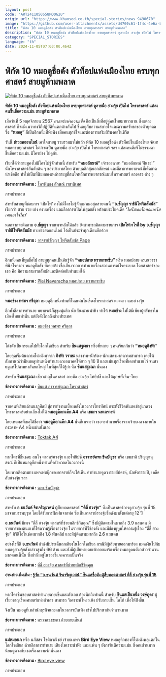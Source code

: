 ```yaml
---
layout: post
code: "ART2411050658MOOG2U"
origin_url: "https://www.khaosod.co.th/special-stories/news_9490670"
image: "https://github.com/user-attachments/assets/d4700c61-1f4c-4e6a-b20d-670c88ae9040"
title: "พิกัด 10 หมอดูชื่อดัง ตัวท็อปแห่งเมืองไทย ครบทุกศาสตร์ สายมูห้ามพลาด"
description: "พิกัด 10 หมอดูชื่อดัง ตัวท็อปแห่งเมืองไทย ครบทุกศาสตร์ ดูลายมือ ฮวงจุ้ย เปิดไพ่ โหราศาสตร์ แต่ละคนขึ้นชื่อความแม่น สายมูห้ามพลาด"
category: "SPECIAL_STORIES"
language: "th"
date: 2024-11-05T07:03:00.464Z
---
```


# พิกัด 10 หมอดูชื่อดัง ตัวท็อปแห่งเมืองไทย ครบทุกศาสตร์ สายมูห้ามพลาด

[![พิกัด 10 หมอดูชื่อดัง ตัวท็อปแห่งเมืองไทย ครบทุกศาสตร์ สายมูห้ามพลาด](https://www.khaosod.co.th/wpapp/uploads/2024/11/mu-te-lu-02.jpg "พิกัด 10 หมอดูชื่อดัง ตัวท็อปแห่งเมืองไทย ครบทุกศาสตร์ สายมูห้ามพลาด")](https://www.khaosod.co.th/wpapp/uploads/2024/11/mu-te-lu-02.jpg)

**พิกัด 10 หมอดูชื่อดัง ตัวท็อปแห่งเมืองไทย ครบทุกศาสตร์ ดูลายมือ ฮวงจุ้ย เปิดไพ่ โหราศาสตร์ แต่ละคนขึ้นชื่อความแม่น สายมูห้ามพลาด**

เมื่อวันที่ 5 พฤศจิกายน 2567 _ศาสตร์แห่งความเชื่อ_ ถือเป็นสิ่งที่อยู่คู่คนไทยมายาวนาน ซึ่งแต่ละศาสตร์ ก็จะมีแนวทางวิถีปฏิบัติที่แตกต่างกันไป ขึ้นอยู่กับความสบายใจและความศรัทธาของตัวบุคคล ซึ่ง **“หมอดู”** ก็เป็นอีกหนึ่งที่พึ่งพิง เมื่อคนทุกข์ใจและต้องการเสริมสิริมงคลในชีวิต

วันนี้ **ข่าวสดออนไลน์** เอาใจสายมู รวบรวมมาให้แล้ว พิกัด 10 หมอดูชื่อดัง ตัวท็อปในเมืองไทย จัดมาหมดครบทุกศาสตร์ ไม่ว่าจะเป็น ดูลายมือ ฮวงจุ้ย เปิดไพ่ โหราศาสตร์ ฯลฯ แต่ละคนดีกรีไม่ธรรมดา ขึ้นชื่อความแม่น มีใครบ้าง ไปดูกัน

เรียกได้ว่าสายมูคงไม่มีใครไม่รู้จักท่านนี้ สำหรับ **“หมอลักษณ์”** เจ้าของฉายา “หมอลักษณ์ ฟันธง!” นักโหราศาสตร์อันดับต้น ๆ ของประเทศไทย ด้วยบุคลิกสุดเอกลักษณ์ และลีลาการพยากรณ์ที่เด็ดขาด น่าเชื่อถือ ทำให้เป็นที่นิยมของเหล่าสายมูที่สนใจหลักการพยากรณ์แบบโหราศาสตร์ ดวงดาว ต่าง ๆ

**ช่องทางการติดตาม :** [โหรฟันธง ลักษณ์ เรขานิเทศ](https://www.facebook.com/lucklive)

ภาพประกอบ

สำหรับสายมูที่ชอบการ ‘เปิดไพ่’ คงไม่มีใครไม่รู้จักแม่หมอสุดสวยคนนี้ **“อ.ชัญญา ราชินีไพ่จิตสัมผัส”** เรียกว่า สวย รวย เก่ง ครบเครื่อง แถมลีลาการเปิดไพ่สุดขลัง พร้อมประโยคเด็ด _‘ไพ่ไม่เคยโกหกและไม่เคยเอาใจใคร’_

นอกจากจะติดตาม **อ.ชัญญา** จากเพจหลักได้แล้ว ยังสามารถติดตามรายการ **เปิดไพ่วาไรตี้ by อ.ชัญญา ราชินีไพ่จิตสัมผัส** ทางข่าวสดออนไลน์ ได้เป็นประจำทุกเดือนอีกด้วย

**ช่องทางการติดตาม :** [อาจารย์ชัญญา ไพ่จิตสัมผัส Page](https://www.facebook.com/chanya.horocards?locale=th_TH)

ภาพประกอบ

อีกหนึ่งคนที่พูดชื่อไป สายมูทุกคนเป็นอันรู้จัก **“หมอปลาย พรายกระซิบ”** หรือ หมอปลาย ดร.ณวรชา พินิจโรคากร หมอดูชื่อดัง ที่เคยสร้างชื่อเสียงจากการทำนายเรื่องสถานการณ์โรคระบาด โดยศาสตร์ของเธอ คือ มีความสามารถสัมผัสและติดต่อกับท่านยมได้

**ช่องทางการติดตาม :** [Plai Navaracha หมอปลาย พรายกระซิบ](https://www.facebook.com/PlaiNavaracha)

ภาพประกอบ

**หมอช้าง ทศพร ศรีตุลา** หมอดูอีกหนึ่งท่านที่โดดเด่นในเรื่องโหราศาสตร์ ดวงดาว และฮวงจุ้ย

อีกทั้งลีลาการทำนาย พยากรณ์ก็สุขุมนุ่มลึก น้ำเสียงชวนน่าฟัง ทำให้ **หมอช้าง** ไม่ได้มีเพียงผู้ศรัทธาในเมืองไทยเท่านั้น แต่ยังดังไกลถึงต่างประเทศ

**ช่องทางการติดตาม :** [หมอช้าง ทศพร ศรีตุลา](https://www.facebook.com/Master.Chang)

ภาพประกอบ

โด่งดังเป็นกระแสไปทั่วโลกโซเชียล สำหรับ **ซินแสฐะณา** หรือที่หลาย ๆ คนเรียกกันว่า **“หมอดูอิงฟ้า”**

โดยจุดเริ่มต้นความโด่งดังมาจาก **อิงฟ้า วราหะ** นางงาม-นักร้อง-นักแสดงมากความสามารถ เคยให้สัมภาษณ์ว่ามีหมอดูท่านหนึ่งทำนายดวงอนาคตให้ยาว ๆ 10 ปี และแม่นทุกเรื่องที่เคยทำนายไว้ จนสายมูแห่ไปตามหากันยกใหญ่ ในที่สุดก็ได้รู้ว่า คือ **ซินแสฐะณา** นั่นเอง

สำหรับ **ซินแสฐะณา** เชี่ยวชาญในศาสตร์ ลายมือ ฮวงจุ้ย ไพ่ยิปซี และให้ฤกษ์ทั้งจีน-ไทย

**ช่องทางการติดตาม :** [ซินแส อาจารย์ฐะณา โหราศาสตร์](https://www.facebook.com/thanahora)

ภาพประกอบ

จากคนที่เรียนด้านนาฏศิลป์ สู่การทำงานเบื้องหลังในวงการโทรทัศน์ กระทั่งชีวิตหันเหเข้าสู่แวดวงโหราศาสตร์อย่างเลี่ยงไม่ได้ **หมอดูต๊อกแต๊ก A4** หรือ **เขมกร นพเคราะห์**

โดยเหตุผลที่เธอได้ชื่อว่า **หมอดูต๊อกแต๊ก A4** นั่นก็เพราะว่า เธอจะทำนายเรื่องราวเจ้าของดวงภายในกระดาษ A4 หนึ่งแผ่นนั่นเอง

**ช่องทางการติดตาม :** [Toktak A4](https://www.facebook.com/toktaksprophecy/)

ภาพประกอบ

หากใครที่ชื่นชอบ สนใจ ศาสตร์ฮวงจุ้ย และไพ่ยิปซี **อาจารย์คฑา ชินบัญชร** หรือ เขมชาติ ปริญญานุสรณ์ ก็เป็นหมอดูอีกหนึ่งท่านที่คร่ำหวอดในวงการนี้

โดยหากติดตามทางเพจเฟซบุ๊กของอาจารย์ก็จะได้เห็น คำทำนายดูดวงรายสัปดาห์, นักษัตรรายปี, เคล็ดลับฮวงจุ้ย ฯลฯ

**ช่องทางการติดตาม :** [คฑา ชินบัญชร](https://www.facebook.com/KhathaFC)

ภาพประกอบ

สำหรับ **อ.ธนวันต์ จิรเจริญเวศน์** ผู้สืบทอดศาสตร์ **“ตี่ลี่ ฮวงจุ้ย”** ซึ่งเป็นศาสตร์การดูฮวงจุ้ย รุ่นที่ 15 มาจากบรรพบุรุษ โดยได้รับการฝึกฝนจากพ่อ ซึ่งเป็นอาจารย์ฮวงจุ้ยชื่อดังมาตั้งแต่อายุ 12 ปี

**อ.ธนวันต์** มีเพจ “ตี่ลี่ ฮวงจุ้ย ศาสตร์ที่ช่วยพลิกชีวิตคุณ” ซึ่งมีผู้ติดตามในมากถึง 3.9 แสนคน มีรายการของตนเองที่ให้ความรู้เรื่องฮวงจุ้ย ในรายการทีวีช่องดัง และมีช่องยูทูบให้ความรู้เรื่อง “ตี่ลี่ ฮวงจุ้ย” มีวิดีโอในช่องมากถึง 1.8 พันคลิป และมีผู้ติดตามมากถึง 2.6 แสนคน

อย่างไรก็ดี **อ.ธนวันต์** กำลังมีประเด็นถกเถียงในโลกโซเชียล กรณีมีผู้เสียหายออกมาร้อง หมดเงินไปกับหมอดูฮวงจุ้ยดังกล่าวสูงถึง 66 ล้าน และยังมีผู้เสียหายตบเท้าออกมาร้องเรื่องหมอดูคนดังกล่าวจำนวนมากตอนนี้นั้น ซึ่งกำลังอยู่ในช่วงชี้แจงความเป็นจริง

**ช่องทางการติดตาม :** [ตี่ลี่ ฮวงจุ้ย ศาสตร์ที่ช่วยพลิกชีวิตคุณ](https://www.facebook.com/tilihuangjui/?locale=th_TH)

**อ่านข่าวเพิ่มเติม : [รู้จัก “อ.ธนวันต์ จิรเจริญเวศน์” ซินแสชื่อดัง ผู้สืบทอดศาสตร์ ตี่ลี่ ฮวงจุ้ย รุ่นที่ 15](https://www.khaosod.co.th/special-stories/news_9489325)**

ภาพประกอบ

หากใครชื่นชอบศาสตร์ทำนายลายเซ็นและตัวเลข ต้องนึกถึงท่านนี้ สำหรับ **ซินแสเป็นหนึ่ง วงษ์ภูดร** ผู้เชี่ยวชาญเรื่องศาสตร์แห่งตัวเลข สามารถ วิเคราะห์โหงวเฮ้ง ปรับลายเซ็น โลโก้ เพื่อให้ปังขึ้น

จึงเป็น หมอดูที่เหล่านักธุรกิจและคนในวงการบันเทิง เข้าไปปรึกษากันจำนวนมาก

**ช่องทางการติดตาม :** [ตรวจดวงชะตา ด้วยลายเซ็นต์](https://www.facebook.com/pernnueng)

ภาพประกอบ

**แม่หมอนก** หรือ นภัสสร โชติกวณิชย์ เจ้าของเพจ **Bird Eye View** หมอดูคิวทองที่โด่งดังพลุแตกในโลกโซเชียล ด้วยลีลาการทำนาย เสียงไพเราะน่าฟัง แถมแฟน ๆ ยังการันตีความแม่น ซึ่งคนส่วนมากนิยมดูดวงกับเธอเรื่องความรักนั่นเอง

**ช่องทางการติดตาม :** [Bird eye view](https://www.facebook.com/onlybirdeyeview?locale=th_TH)

ภาพประกอบ